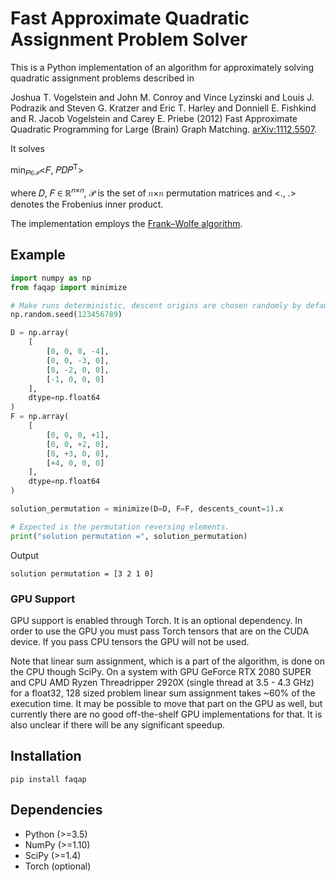 # Fast Approximate Quadratic Assignment Problem Solver

This is a Python implementation of an algorithm for approximately solving quadratic
assignment problems described in

Joshua T. Vogelstein and John M. Conroy and Vince Lyzinski and Louis J. Podrazik and
Steven G. Kratzer and Eric T. Harley and Donniell E. Fishkind and
R. Jacob Vogelstein and Carey E. Priebe
(2012) Fast Approximate Quadratic Programming for Large (Brain) Graph Matching.
[arXiv:1112.5507](https://arxiv.org/abs/1112.5507).

It solves

min<sub>𝑃∈𝒫</sub><𝐹, 𝑃𝐷𝑃<sup>𝖳</sup>>

where 𝐷, 𝐹 ∈ ℝ<sup>𝑛×𝑛</sup>, 𝒫 is the set of 𝑛×𝑛 permutation matrices
and <., .> denotes the Frobenius inner product.

The implementation employs the
[Frank–Wolfe algorithm](https://en.wikipedia.org/wiki/Frank%E2%80%93Wolfe_algorithm).


## Example
```python
import numpy as np
from faqap import minimize

# Make runs deterministic, descent origins are chosen randomly by default.
np.random.seed(123456789)

D = np.array(
    [
        [0, 0, 0, -4],
        [0, 0, -3, 0],
        [0, -2, 0, 0],
        [-1, 0, 0, 0]
    ],
    dtype=np.float64
)
F = np.array(
    [
        [0, 0, 0, +1],
        [0, 0, +2, 0],
        [0, +3, 0, 0],
        [+4, 0, 0, 0]
    ],
    dtype=np.float64
)

solution_permutation = minimize(D=D, F=F, descents_count=1).x

# Expected is the permutation reversing elements.
print("solution permutation =", solution_permutation)

```

Output
```
solution permutation = [3 2 1 0]
```


### GPU Support
GPU support is enabled through Torch. It is an optional dependency.
In order to use the GPU you must pass Torch tensors that are on the CUDA device.
If you pass CPU tensors the GPU will not be used.

Note that linear sum assignment, which is a part of the algorithm, is done on
the CPU though SciPy.
On a system with GPU GeForce RTX 2080 SUPER and
CPU AMD Ryzen Threadripper 2920X (single thread at 3.5 - 4.3 GHz)
for a float32, 128 sized problem linear sum assignment takes ~60% of the
execution time.
It may be possible to move that part on the GPU as well, but currently
there are no good off-the-shelf GPU implementations for that.
It is also unclear if there will be any significant speedup.


## Installation
```
pip install faqap
```

## Dependencies
* Python (>=3.5)
* NumPy (>=1.10)
* SciPy (>=1.4)
* Torch (optional)
